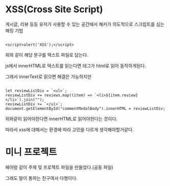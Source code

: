 # XSS(Cross Site Script)

게시글, 리뷰 등등 유저가 사용할 수 있는 공간에서 해커가 의도적으로 스크립트를 심는 해킹 기법

```

<script>alert('XSS');</script>

```

위와 같이 해당 문구를 택스트 파일로 담는다.

js에서 innerHTML로 텍스트를 읽는다면 태그가 html로 읽어 동작하게된다.

그래서 innerText로 읽으면 해결은 가능하지만

```

let reviewListDiv = `<ul>`;
reviewListDiv += reviews.map((item) => `<li>${item.review}</li>`).join("");
reviewListDiv += `</ul>`;
document.getElementById("commentModalBody").innerHTML = reviewListDiv;

```

위와같이 읽어야한다면 innerHTML로 읽어야한다는 것이다.

따라서 xss에 대해서는 환경에 따라 고민을 다르게 생각해야할거같다.

# 미니 프로젝트

페어랑 같이 주제 및 프로젝트 파일을 만들었다.(공동 파일)

그래도 말이 통하는 친구여서 다행이다.